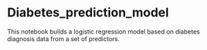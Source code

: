 # Diabetes_prediction_model

This notebook builds a logistic regression model based on diabetes diagnosis data from a set of predictors.
